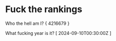 # Fuck the rankings

Who the hell am I?
{ 4216679 }

What fucking year is it?
[ 2024-09-10T00:30:00Z ]
